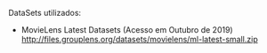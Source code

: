 DataSets utilizados:

- MovieLens Latest Datasets (Acesso em Outubro de 2019)
  http://files.grouplens.org/datasets/movielens/ml-latest-small.zip
  

